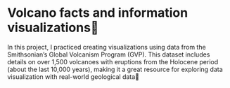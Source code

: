  # Volcano facts and information visualizations🌋
In this project, I practiced creating visualizations using data from the Smithsonian’s Global Volcanism Program (GVP). This dataset includes details on over 1,500 volcanoes with eruptions from the Holocene period (about the last 10,000 years), making it a great resource for exploring data visualization with real-world geological data🌋
